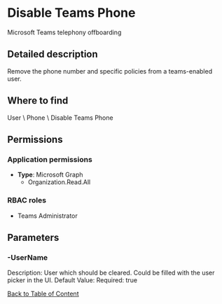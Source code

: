 # Disable Teams Phone

Microsoft Teams telephony offboarding

## Detailed description
Remove the phone number and specific policies from a teams-enabled user.

## Where to find
User \ Phone \ Disable Teams Phone

## Permissions
### Application permissions
- **Type**: Microsoft Graph
  - Organization.Read.All

### RBAC roles
- Teams Administrator


## Parameters
### -UserName
Description: User which should be cleared. Could be filled with the user picker in the UI.
Default Value: 
Required: true


[Back to Table of Content](../../../README.md)

